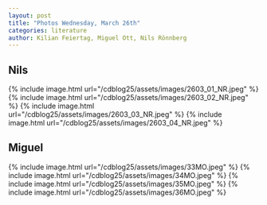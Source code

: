 ```yaml
---
layout: post
title: "Photos Wednesday, March 26th"
categories: literature
author: Kilian Feiertag, Miguel Ott, Nils Rönnberg
---
```


## Nils
{% include image.html url="/cdblog25/assets/images/2603_01_NR.jpeg" %}
{% include image.html url="/cdblog25/assets/images/2603_02_NR.jpeg" %}
{% include image.html url="/cdblog25/assets/images/2603_03_NR.jpeg" %}
{% include image.html url="/cdblog25/assets/images/2603_04_NR.jpeg" %}

## Miguel
{% include image.html url="/cdblog25/assets/images/33MO.jpeg" %}
{% include image.html url="/cdblog25/assets/images/34MO.jpeg" %}
{% include image.html url="/cdblog25/assets/images/35MO.jpeg" %}
{% include image.html url="/cdblog25/assets/images/36MO.jpeg" %}